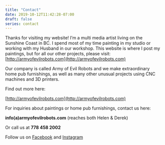 ```yaml
---
title: "Contact"
date: 2019-10-12T11:42:28-07:00
draft: false
series: contact
---
```

Thanks for visiting my website! I’m a multi media artist living on the Sunshine Coast in BC. I spend most of my time painting in my studio or working with my Husband in our workshop.
This website is where I post my paintings, but for all our other projects, please visit:
[http://armyofevilrobots.com](http://armyofevilrobots.com)

Our company is called Army of Evil Robots and we make extraordinary home pub furnishings, as well as many other unusual projects using CNC machines and 3D printers.

Find out more here:

[http://armyofevilrobots.com](http://armyofevilrobots.com)

For inquiries about paintings or home pub furnishings, contact us here:

**info(a)armyofevilrobots.com** (reaches both Helen & Derek)

Or call us at **778 458 2002**

Follow us on [Facebook](https://www.facebook.com/armyofevilrobots) and 
[Instagram](https://www.instagram.com/armyofevilrobots) 
